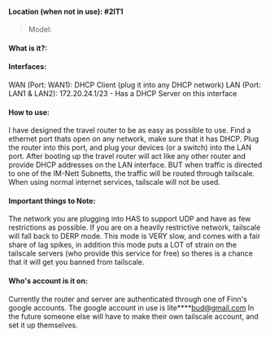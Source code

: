 #### Location (when not in use): #2IT1 
>Model: 

#### What is it?:


#### Interfaces:
WAN (Port: WAN1): DHCP Client (plug it into any DHCP network)
LAN (Port: LAN1 & LAN2): 172.20.24.1/23 - Has a DHCP Server on this interface
#### How to use:
I have designed the travel router to be as easy as possible to use. Find a ethernet port thats open on any network, make sure that it has DHCP. Plug the router into this port, and plug your devices (or a switch) into the LAN port. After booting up the travel router will act like any other router and provide DHCP addresses on the LAN interface. BUT when traffic is directed to one of the IM-Nett Subnetts, the traffic will be routed through tailscale. When using normal internet services, tailscale will not be used. 
#### Important things to Note:
The network you are plugging into HAS to support UDP and have as few restrictions as possible. If you are on a heavily restrictive network, tailscale will fall back to DERP mode. This mode is VERY slow, and comes with a fair share of lag spikes, in addition this mode puts a LOT of strain on the tailscale servers (who provide this service for free) so theres is a chance that it will get you banned from tailscale.

#### Who's account is it on:
Currently the router and server are authenticated through one of Finn's google accounts. The google account in use is lite****bud@gmail.com In the future someone else will have to make their own tailscale account, and set it up themselves. 
